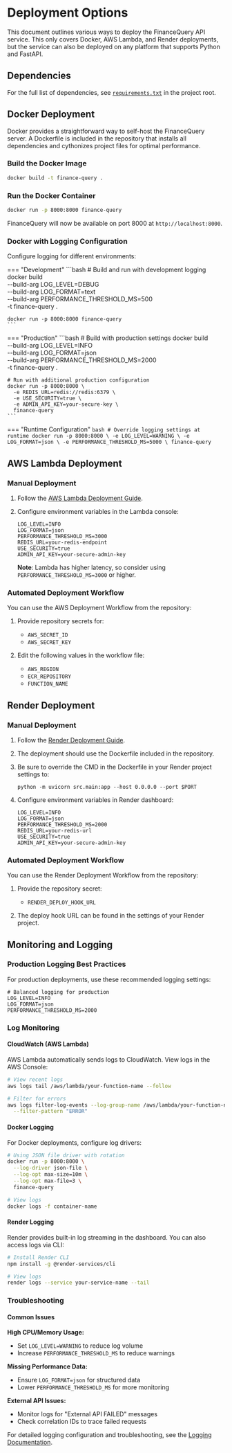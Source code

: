 # Deployment Options

This document outlines various ways to deploy the FinanceQuery API service. This only covers Docker, AWS Lambda, and Render deployments, but the service can also be deployed on any platform that supports Python and FastAPI.

## Dependencies

For the full list of dependencies, see [`requirements.txt`](https://github.com/Verdenroz/finance-query/blob/master/requirements.txt) in the project root.

## Docker Deployment

Docker provides a straightforward way to self-host the FinanceQuery server. A Dockerfile is included in the repository that installs all dependencies and cythonizes project files for optimal performance.

### Build the Docker Image

```bash
docker build -t finance-query .
```

### Run the Docker Container

```bash
docker run -p 8000:8000 finance-query
```

FinanceQuery will now be available on port 8000 at `http://localhost:8000`.

### Docker with Logging Configuration

Configure logging for different environments:

=== "Development"
    ```bash
    # Build and run with development logging
    docker build \
      --build-arg LOG_LEVEL=DEBUG \
      --build-arg LOG_FORMAT=text \
      --build-arg PERFORMANCE_THRESHOLD_MS=500 \
      -t finance-query .
    
    docker run -p 8000:8000 finance-query
    ```

=== "Production"
    ```bash
    # Build with production settings
    docker build \
      --build-arg LOG_LEVEL=INFO \
      --build-arg LOG_FORMAT=json \
      --build-arg PERFORMANCE_THRESHOLD_MS=2000 \
      -t finance-query .
    
    # Run with additional production configuration
    docker run -p 8000:8000 \
      -e REDIS_URL=redis://redis:6379 \
      -e USE_SECURITY=true \
      -e ADMIN_API_KEY=your-secure-key \
      finance-query
    ```

=== "Runtime Configuration"
    ```bash
    # Override logging settings at runtime
    docker run -p 8000:8000 \
      -e LOG_LEVEL=WARNING \
      -e LOG_FORMAT=json \
      -e PERFORMANCE_THRESHOLD_MS=5000 \
      finance-query
    ```

## AWS Lambda Deployment

### Manual Deployment

1. Follow the [AWS Lambda Deployment Guide](https://docs.aws.amazon.com/lambda/latest/dg/lambda-python.html).
2. Configure environment variables in the Lambda console:

   ```env
   LOG_LEVEL=INFO
   LOG_FORMAT=json
   PERFORMANCE_THRESHOLD_MS=3000
   REDIS_URL=your-redis-endpoint
   USE_SECURITY=true
   ADMIN_API_KEY=your-secure-admin-key
   ```

   **Note**: Lambda has higher latency, so consider using `PERFORMANCE_THRESHOLD_MS=3000` or higher.

### Automated Deployment Workflow

You can use the AWS Deployment Workflow from the repository:

1. Provide repository secrets for:
   - `AWS_SECRET_ID`
   - `AWS_SECRET_KEY`

2. Edit the following values in the workflow file:
   - `AWS_REGION`
   - `ECR_REPOSITORY`
   - `FUNCTION_NAME`

## Render Deployment

### Manual Deployment

1. Follow the [Render Deployment Guide](https://render.com/docs/deploy-to-render).
2. The deployment should use the Dockerfile included in the repository.
3. Be sure to override the CMD in the Dockerfile in your Render project settings to:
   ```
   python -m uvicorn src.main:app --host 0.0.0.0 --port $PORT
   ```

4. Configure environment variables in Render dashboard:

   ```env
   LOG_LEVEL=INFO
   LOG_FORMAT=json
   PERFORMANCE_THRESHOLD_MS=2000
   REDIS_URL=your-redis-url
   USE_SECURITY=true
   ADMIN_API_KEY=your-secure-admin-key
   ```

### Automated Deployment Workflow

You can use the Render Deployment Workflow from the repository:

1. Provide the repository secret:
   - `RENDER_DEPLOY_HOOK_URL`

2. The deploy hook URL can be found in the settings of your Render project.

## Monitoring and Logging

### Production Logging Best Practices

For production deployments, use these recommended logging settings:

```env
# Balanced logging for production
LOG_LEVEL=INFO
LOG_FORMAT=json
PERFORMANCE_THRESHOLD_MS=2000
```

### Log Monitoring

#### CloudWatch (AWS Lambda)

AWS Lambda automatically sends logs to CloudWatch. View logs in the AWS Console:

```bash
# View recent logs
aws logs tail /aws/lambda/your-function-name --follow

# Filter for errors
aws logs filter-log-events --log-group-name /aws/lambda/your-function-name \
  --filter-pattern "ERROR"
```

#### Docker Logging

For Docker deployments, configure log drivers:

```bash
# Using JSON file driver with rotation
docker run -p 8000:8000 \
  --log-driver json-file \
  --log-opt max-size=10m \
  --log-opt max-file=3 \
  finance-query

# View logs
docker logs -f container-name
```

#### Render Logging

Render provides built-in log streaming in the dashboard. You can also access logs via CLI:

```bash
# Install Render CLI
npm install -g @render-services/cli

# View logs
render logs --service your-service-name --tail
```

### Troubleshooting

#### Common Issues

**High CPU/Memory Usage:**
- Set `LOG_LEVEL=WARNING` to reduce log volume
- Increase `PERFORMANCE_THRESHOLD_MS` to reduce warnings

**Missing Performance Data:**
- Ensure `LOG_FORMAT=json` for structured data
- Lower `PERFORMANCE_THRESHOLD_MS` for more monitoring

**External API Issues:**
- Monitor logs for "External API FAILED" messages
- Check correlation IDs to trace failed requests

For detailed logging configuration and troubleshooting, see the [Logging Documentation](logging.md).
